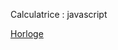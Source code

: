 <p>Calculatrice : javascript</p>
<p><a href="https://PierreCASTAINGv/github.io/Horloge" title="Horloge">Horloge</a></p>
